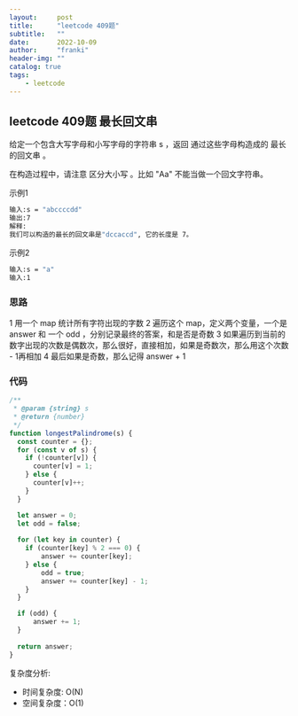 ```yaml
---
layout:     post
title:      "leetcode 409题"
subtitle:   ""
date:       2022-10-09
author:     "franki"
header-img: ""
catalog: true
tags:
    - leetcode
---
```


## leetcode 409题 最长回文串

给定一个包含大写字母和小写字母的字符串 s ，返回 通过这些字母构造成的 最长的回文串 。

在构造过程中，请注意 区分大小写 。比如 "Aa" 不能当做一个回文字符串。

示例1

```bash
输入:s = "abccccdd"
输出:7
解释:
我们可以构造的最长的回文串是"dccaccd", 它的长度是 7。
```

示例2

```bash
输入:s = "a"
输入:1
```

### 思路

1 用一个 map 统计所有字符出现的字数
2 遍历这个 map，定义两个变量，一个是 answer 和 一个 odd ，分别记录最终的答案，和是否是奇数
3 如果遍历到当前的数字出现的次数是偶数次，那么很好，直接相加，如果是奇数次，那么用这个次数 - 1再相加
4 最后如果是奇数，那么记得 answer + 1

### 代码

```js
/**
 * @param {string} s
 * @return {number}
 */
function longestPalindrome(s) {
  const counter = {};
  for (const v of s) {
    if (!counter[v]) {
      counter[v] = 1;
    } else {
      counter[v]++;
    }
  }

  let answer = 0;
  let odd = false;
  
  for (let key in counter) {
    if (counter[key] % 2 === 0) {
        answer += counter[key];
    } else {
        odd = true;
        answer += counter[key] - 1; 
    }
  }

  if (odd) {
      answer += 1;
  }
  
  return answer;
}
```

复杂度分析:

- 时间复杂度: O(N)
- 空间复杂度：O(1)
